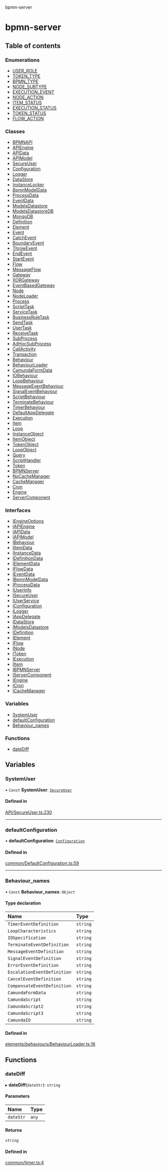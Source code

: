 bpmn-server

# bpmn-server

## Table of contents

### Enumerations

- [USER\_ROLE](enums/USER_ROLE.md)
- [TOKEN\_TYPE](enums/TOKEN_TYPE.md)
- [BPMN\_TYPE](enums/BPMN_TYPE.md)
- [NODE\_SUBTYPE](enums/NODE_SUBTYPE.md)
- [EXECUTION\_EVENT](enums/EXECUTION_EVENT.md)
- [NODE\_ACTION](enums/NODE_ACTION.md)
- [ITEM\_STATUS](enums/ITEM_STATUS.md)
- [EXECUTION\_STATUS](enums/EXECUTION_STATUS.md)
- [TOKEN\_STATUS](enums/TOKEN_STATUS.md)
- [FLOW\_ACTION](enums/FLOW_ACTION.md)

### Classes

- [BPMNAPI](classes/BPMNAPI.md)
- [APIEngine](classes/APIEngine.md)
- [APIData](classes/APIData.md)
- [APIModel](classes/APIModel.md)
- [SecureUser](classes/SecureUser.md)
- [Configuration](classes/Configuration.md)
- [Logger](classes/Logger.md)
- [DataStore](classes/DataStore.md)
- [InstanceLocker](classes/InstanceLocker.md)
- [BpmnModelData](classes/BpmnModelData.md)
- [ProcessData](classes/ProcessData.md)
- [EventData](classes/EventData.md)
- [ModelsDatastore](classes/ModelsDatastore.md)
- [ModelsDatastoreDB](classes/ModelsDatastoreDB.md)
- [MongoDB](classes/MongoDB.md)
- [Definition](classes/Definition.md)
- [Element](classes/Element.md)
- [Event](classes/Event.md)
- [CatchEvent](classes/CatchEvent.md)
- [BoundaryEvent](classes/BoundaryEvent.md)
- [ThrowEvent](classes/ThrowEvent.md)
- [EndEvent](classes/EndEvent.md)
- [StartEvent](classes/StartEvent.md)
- [Flow](classes/Flow.md)
- [MessageFlow](classes/MessageFlow.md)
- [Gateway](classes/Gateway.md)
- [XORGateway](classes/XORGateway.md)
- [EventBasedGateway](classes/EventBasedGateway.md)
- [Node](classes/Node.md)
- [NodeLoader](classes/NodeLoader.md)
- [Process](classes/Process.md)
- [ScriptTask](classes/ScriptTask.md)
- [ServiceTask](classes/ServiceTask.md)
- [BusinessRuleTask](classes/BusinessRuleTask.md)
- [SendTask](classes/SendTask.md)
- [UserTask](classes/UserTask.md)
- [ReceiveTask](classes/ReceiveTask.md)
- [SubProcess](classes/SubProcess.md)
- [AdHocSubProcess](classes/AdHocSubProcess.md)
- [CallActivity](classes/CallActivity.md)
- [Transaction](classes/Transaction.md)
- [Behaviour](classes/Behaviour.md)
- [BehaviourLoader](classes/BehaviourLoader.md)
- [CamundaFormData](classes/CamundaFormData.md)
- [IOBehaviour](classes/IOBehaviour.md)
- [LoopBehaviour](classes/LoopBehaviour.md)
- [MessageEventBehaviour](classes/MessageEventBehaviour.md)
- [SignalEventBehaviour](classes/SignalEventBehaviour.md)
- [ScriptBehaviour](classes/ScriptBehaviour.md)
- [TerminateBehaviour](classes/TerminateBehaviour.md)
- [TimerBehaviour](classes/TimerBehaviour.md)
- [DefaultAppDelegate](classes/DefaultAppDelegate.md)
- [Execution](classes/Execution.md)
- [Item](classes/Item.md)
- [Loop](classes/Loop.md)
- [InstanceObject](classes/InstanceObject.md)
- [ItemObject](classes/ItemObject.md)
- [TokenObject](classes/TokenObject.md)
- [LoopObject](classes/LoopObject.md)
- [Query](classes/Query.md)
- [ScriptHandler](classes/ScriptHandler.md)
- [Token](classes/Token.md)
- [BPMNServer](classes/BPMNServer.md)
- [NoCacheManager](classes/NoCacheManager.md)
- [CacheManager](classes/CacheManager.md)
- [Cron](classes/Cron.md)
- [Engine](classes/Engine.md)
- [ServerComponent](classes/ServerComponent.md)

### Interfaces

- [IEngineOptions](interfaces/IEngineOptions.md)
- [IAPIEngine](interfaces/IAPIEngine.md)
- [IAPIData](interfaces/IAPIData.md)
- [IAPIModel](interfaces/IAPIModel.md)
- [IBehaviour](interfaces/IBehaviour.md)
- [IItemData](interfaces/IItemData.md)
- [IInstanceData](interfaces/IInstanceData.md)
- [IDefinitionData](interfaces/IDefinitionData.md)
- [IElementData](interfaces/IElementData.md)
- [IFlowData](interfaces/IFlowData.md)
- [IEventData](interfaces/IEventData.md)
- [IBpmnModelData](interfaces/IBpmnModelData.md)
- [IProcessData](interfaces/IProcessData.md)
- [IUserInfo](interfaces/IUserInfo.md)
- [ISecureUser](interfaces/ISecureUser.md)
- [IUserService](interfaces/IUserService.md)
- [IConfiguration](interfaces/IConfiguration.md)
- [ILogger](interfaces/ILogger.md)
- [IAppDelegate](interfaces/IAppDelegate.md)
- [IDataStore](interfaces/IDataStore.md)
- [IModelsDatastore](interfaces/IModelsDatastore.md)
- [IDefinition](interfaces/IDefinition.md)
- [IElement](interfaces/IElement.md)
- [IFlow](interfaces/IFlow.md)
- [INode](interfaces/INode.md)
- [IToken](interfaces/IToken.md)
- [IExecution](interfaces/IExecution.md)
- [IItem](interfaces/IItem.md)
- [IBPMNServer](interfaces/IBPMNServer.md)
- [IServerComponent](interfaces/IServerComponent.md)
- [IEngine](interfaces/IEngine.md)
- [ICron](interfaces/ICron.md)
- [ICacheManager](interfaces/ICacheManager.md)

### Variables

- [SystemUser](readme.md#systemuser)
- [defaultConfiguration](readme.md#defaultconfiguration)
- [Behaviour\_names](readme.md#behaviour_names)

### Functions

- [dateDiff](readme.md#datediff)

## Variables

### SystemUser

• `Const` **SystemUser**: [`SecureUser`](classes/SecureUser.md)

#### Defined in

[API/SecureUser.ts:230](https://github.com/bpmnServer/bpmn-server/blob/4a25965/src/API/SecureUser.ts#L230)

___

### defaultConfiguration

• **defaultConfiguration**: [`Configuration`](classes/Configuration.md)

#### Defined in

[common/DefaultConfiguration.ts:59](https://github.com/bpmnServer/bpmn-server/blob/4a25965/src/common/DefaultConfiguration.ts#L59)

___

### Behaviour\_names

• `Const` **Behaviour\_names**: `Object`

#### Type declaration

| Name | Type |
| :------ | :------ |
| `TimerEventDefinition` | `string` |
| `LoopCharacteristics` | `string` |
| `IOSpecification` | `string` |
| `TerminateEventDefinition` | `string` |
| `MessageEventDefinition` | `string` |
| `SignalEventDefinition` | `string` |
| `ErrorEventDefinition` | `string` |
| `EscalationEventDefinition` | `string` |
| `CancelEventDefinition` | `string` |
| `CompensateEventDefinition` | `string` |
| `CamundaFormData` | `string` |
| `CamundaScript` | `string` |
| `CamundaScript2` | `string` |
| `CamundaScript3` | `string` |
| `CamundaIO` | `string` |

#### Defined in

[elements/behaviours/BehaviourLoader.ts:16](https://github.com/bpmnServer/bpmn-server/blob/4a25965/src/elements/behaviours/BehaviourLoader.ts#L16)

## Functions

### dateDiff

▸ **dateDiff**(`dateStr`): `string`

#### Parameters

| Name | Type |
| :------ | :------ |
| `dateStr` | `any` |

#### Returns

`string`

#### Defined in

[common/timer.ts:4](https://github.com/bpmnServer/bpmn-server/blob/4a25965/src/common/timer.ts#L4)
